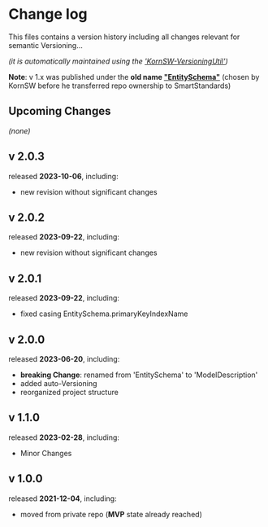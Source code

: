 # Change log
This files contains a version history including all changes relevant for semantic Versioning...

*(it is automatically maintained using the ['KornSW-VersioningUtil'](https://github.com/KornSW/VersioningUtil))*



**Note**: v 1.x was published under the **old name ["EntitySchema"](https://www.nuget.org/packages/EntitySchema)** (chosen by KornSW before he transferred repo ownership to SmartStandards)




## Upcoming Changes

*(none)*



## v 2.0.3
released **2023-10-06**, including:
 - new revision without significant changes



## v 2.0.2
released **2023-09-22**, including:
 - new revision without significant changes



## v 2.0.1
released **2023-09-22**, including:
 - fixed casing EntitySchema.primaryKeyIndexName



## v 2.0.0
released **2023-06-20**, including:
 - **breaking Change**: renamed from 'EntitySchema' to 'ModelDescription'
 - added auto-Versioning
 - reorganized project structure



## v 1.1.0
released **2023-02-28**, including:
 - Minor Changes

## v 1.0.0

released **2021-12-04**, including:

- moved from private repo (**MVP** state already reached)

